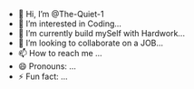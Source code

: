 - 👋 Hi, I’m @The-Quiet-1
- 👀 I’m interested in Coding...
- 🌱 I’m currently build mySelf with Hardwork...
- 💞️ I’m looking to collaborate on a JOB...
- 📫 How to reach me ...
- 😄 Pronouns: ...
- ⚡ Fun fact: ...

<!---
The-Quiet-1/The-Quiet-1 is a ✨ special ✨ repository because its `README.md` (this file) appears on your GitHub profile.
You can click the Preview link to take a look at your changes.
--->

